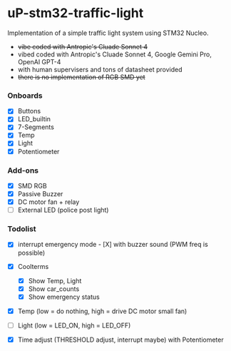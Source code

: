 # uP-stm32-traffic-light
Implementation of a simple traffic light system using STM32 Nucleo.
- ~~vibe coded with Antropic's Cluade Sonnet 4~~
- vibed coded with Antropic's Cluade Sonnet 4, Google Gemini Pro, OpenAI GPT-4
- with human supervisers and tons of datasheet provided
- ~~there is  no implementation of RGB SMD yet~~


### Onboards
- [X] Buttons
- [X] LED_builtin
- [X] 7-Segments
- [X] Temp
- [X] Light
- [X] Potentiometer

### Add-ons
- [X] SMD RGB
- [X] Passive Buzzer
- [X] DC motor fan + relay
- [ ] External LED (police post light)

### Todolist
- [X] interrupt emergency mode
      - [X] with buzzer sound (PWM freq is possible)

- [X] Coolterms
  - [X] Show Temp, Light
  - [X] Show car_counts
  - [X] Show emergency status
- [X] Temp (low = do nothing, high = drive DC motor small fan)
- [ ] Light (low = LED_ON, high = LED_OFF)
- [X] Time adjust  (THRESHOLD adjust, interrupt maybe) with Potentiometer


